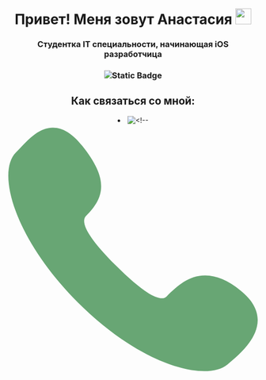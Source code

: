 
<h1 align="center">Привет! Меня зовут Анастасия</a> 
<img src="https://github.com/blackcater/blackcater/raw/main/images/Hi.gif" height="32"/></h1>
<h3 align="center">Студентка IT специальности, начинающая iOS разработчица</h3>
<h3 align="center"><img alt="Static Badge" src="https://img.shields.io/badge/telegram--blue?style=flat&logo=telegram&logoColor=white&label=telegram&labelColor=blue&color=blue&link=https%3A%2F%2Ft.me%2Fnas_www_ay">
</h3>

<h2 align="center">Как связаться со мной:</h2>
<li align="center"><img alt=<!-- icon666.com - MILLIONS vector ICONS FREE --><svg version="1.1" id="Capa_1" xmlns="http://www.w3.org/2000/svg" xmlns:xlink="http://www.w3.org/1999/xlink" x="0px" y="0px" viewBox="0 0 287.32 287.32" style="enable-background:new 0 0 287.32 287.32;" xml:space="preserve"><path d="M267.749,191.076c-14.595-11.729-27.983-17.431-40.93-17.431c-18.729,0-32.214,11.914-44.423,24.119 c-1.404,1.405-3.104,2.06-5.349,2.06c-10.288,0.001-28.387-12.883-53.794-38.293c-29.89-29.892-41.191-48.904-33.592-56.506 c20.6-20.593,27.031-41.237-4.509-80.462C73.861,10.51,62.814,3.68,51.38,3.68c-15.42,0-27.142,12.326-37.484,23.202 c-1.788,1.88-3.477,3.656-5.133,5.312c-11.689,11.688-11.683,37.182,0.017,68.2c12.837,34.033,38.183,71.055,71.37,104.247 c25.665,25.663,53.59,46.403,80.758,60.328c23.719,12.158,46.726,18.672,64.783,18.672c0.002,0,0.004,0,0.007,0 c11.3,0,20.479-2.465,26.541-7.478c12.314-10.181,35.234-29.039,35.081-51.439C287.236,212.71,280.653,201.451,267.749,191.076z" fill="#000000" style="fill: rgb(104, 166, 116);"></path></svg></li>


<!--
**t-anastasiia/t-anastasiia** is a ✨ _special_ ✨ repository because its `README.md` (this file) appears on your GitHub profile.

Here are some ideas to get you started:

- 🔭 I’m currently working on ...
- 🌱 I’m currently learning ...
- 👯 I’m looking to collaborate on ...
- 🤔 I’m looking for help with ...
- 💬 Ask me about ...
- 📫 How to reach me: ...
- 😄 Pronouns: ...
- ⚡ Fun fact: ...
-->
